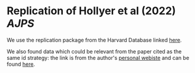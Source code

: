 # Replication of Hollyer et al (2022) *AJPS*

We use the replication package from the Harvard Database linked [here](https://dataverse.harvard.edu/dataset.xhtml?persistentId=doi:10.7910/DVN/AWSQTW).

We also found data which could be relevant from the paper cited as the same id strategy: the link is from the author's [personal webiste](http://markoklasnja.com./research.html) and can be found [here](https://www.dropbox.com/s/wykihaa4w6wm6iy/curse_replication.zip?dl=0). 
